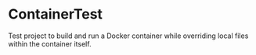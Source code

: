 # ContainerTest

Test project to build and run a Docker container while overriding local files within the container itself.
